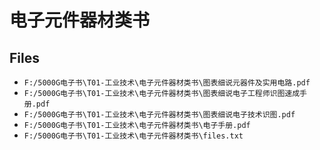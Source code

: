 # 电子元件器材类书

## Files

- `F:/5000G电子书\T01-工业技术\电子元件器材类书\图表细说元器件及实用电路.pdf`
- `F:/5000G电子书\T01-工业技术\电子元件器材类书\图表细说电子工程师识图速成手册.pdf`
- `F:/5000G电子书\T01-工业技术\电子元件器材类书\图表细说电子技术识图.pdf`
- `F:/5000G电子书\T01-工业技术\电子元件器材类书\电子手册.pdf`
- `F:/5000G电子书\T01-工业技术\电子元件器材类书\files.txt`

